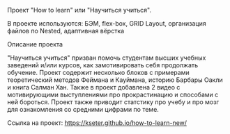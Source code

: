 Проект "How to learn" или "Научиться учиться".


В проекте используются:
БЭМ, 
flex-box, 
GRID Layout, 
организация файлов по Nested, 
адаптивная вёрстка

Описание проекта

"Научиться учиться" призван помочь студентам высших учебных заведений и/или курсов, как замотивировать себя продолжать обучение. Проект содержит несколько блоков с примерами теоретический методов Феймана и Кауймана, историю Барбары Оакли и книга Салман Хан. Также в проект добавлена 2 видео с мотивирующими выступлениями про прокрастинацию и способами с ней бороться. Проект также приводит статстику про учебу и про мозг для ознакомления со средними цифрами по теме.

Ссылка на проект: https://kseter.github.io/how-to-learn-new/
